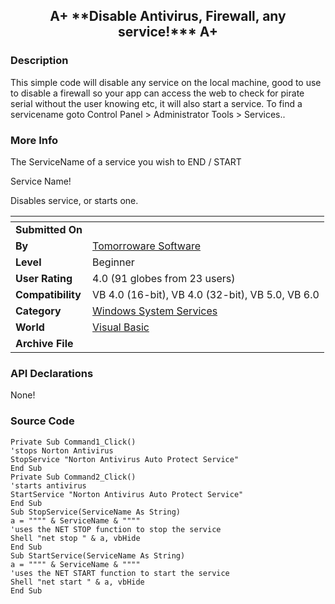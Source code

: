 ﻿<div align="center">

## A\+ \*\*Disable Antivirus, Firewall, any service\!\*\*\* A\+


</div>

### Description

This simple code will disable any service on the local machine, good to use to disable a firewall so your app can access the web to check for pirate serial without the user knowing etc, it will also start a service. To find a servicename goto Control Panel > Administrator Tools > Services..
 
### More Info
 
The ServiceName of a service you wish to END / START

Service Name!

Disables service, or starts one.


<span>             |<span>
---                |---
**Submitted On**   |
**By**             |[Tomorroware Software](https://github.com/Planet-Source-Code/PSCIndex/blob/master/ByAuthor/tomorroware-software.md)
**Level**          |Beginner
**User Rating**    |4.0 (91 globes from 23 users)
**Compatibility**  |VB 4\.0 \(16\-bit\), VB 4\.0 \(32\-bit\), VB 5\.0, VB 6\.0
**Category**       |[Windows System Services](https://github.com/Planet-Source-Code/PSCIndex/blob/master/ByCategory/windows-system-services__1-35.md)
**World**          |[Visual Basic](https://github.com/Planet-Source-Code/PSCIndex/blob/master/ByWorld/visual-basic.md)
**Archive File**   |[](https://github.com/Planet-Source-Code/tomorroware-software-a-disable-antivirus-firewall-any-service-a__1-41834/archive/master.zip)

### API Declarations

None!


### Source Code

```
Private Sub Command1_Click()
'stops Norton Antivirus
StopService "Norton Antivirus Auto Protect Service"
End Sub
Private Sub Command2_Click()
'starts antivirus
StartService "Norton Antivirus Auto Protect Service"
End Sub
Sub StopService(ServiceName As String)
a = """" & ServiceName & """"
'uses the NET STOP function to stop the service
Shell "net stop " & a, vbHide
End Sub
Sub StartService(ServiceName As String)
a = """" & ServiceName & """"
'uses the NET START function to start the service
Shell "net start " & a, vbHide
End Sub
```

